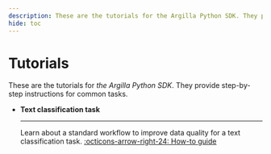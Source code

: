 ```yaml
---
description: These are the tutorials for the Argilla Python SDK. They provide step-by-step instructions for common tasks.
hide: toc
---
```



# Tutorials

These are the tutorials for *the Argilla Python SDK*. They provide step-by-step instructions for common tasks.

<div class="grid cards" markdown>

-   __Text classification task__

    ---

    Learn about a standard workflow to improve data quality for a text classification task.
    [:octicons-arrow-right-24: How-to guide](text_classification.ipynb)

</div>